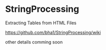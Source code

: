 # StringProcessing
Extracting Tables from HTML Files

https://github.com/bha1/StringProcessing/wiki

other details comming soon
